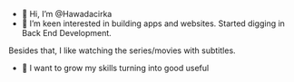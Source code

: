 - 👋 Hi, I’m @Hawadacirka
- 👀 I’m keen interested in building apps and websites. Started digging in Back End Development.

Besides that, I like watching the series/movies with subtitles. 
- 🌱 I want to grow my skills turning into good useful
